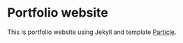 # Portfolio website

This is portfolio website using Jekyll and template [Particle](https://github.com/nrandecker/particle.git).
